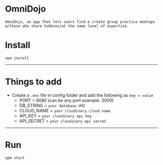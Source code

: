 # OmniDojo

    OmniDojo, an app that lets users find & create group practice meetups w/those who share hobbies/at the same level of expertise.

# Install

`npm install`

---

# Things to add

- Create a `.env` file in config folder and add the following as `key = value`
  - PORT = 8080 (can be any port example: 3000)
  - DB_STRING = `your database URI`
  - CLOUD_NAME = `your cloudinary cloud name`
  - API_KEY = `your cloudinary api key`
  - API_SECRET = `your cloudinary api secret`

---

# Run

`npm start`